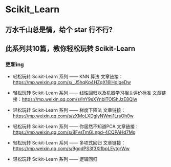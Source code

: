 # Scikit_Learn

## 万水千山总是情，给个 star 行不行?
## 此系列共10篇，教你轻松玩转 Scikit-Learn 

### 更新ing

- 轻松玩转 Scikit-Learn 系列 —— KNN 算法
  文章链接：https://mp.weixin.qq.com/s/_J5hqKp4HZqX16lHdIgeDw

- 轻松玩转 Scikit-Learn 系列 —— 线性回归以及机器学习相关评价标准
  文章链接：https://mp.weixin.qq.com/s/InY9sXYnbITOIShJzE8Qlw

- 轻松玩转 Scikit-Learn 系列 —— 梯度下降法
  文章链接：https://mp.weixin.qq.com/s/zXMoLXDglyNWmj1LrsOh0w

- 轻松玩转 Scikit-Learn 系列 —— 你居然不知道PCA
  文章链接：https://mp.weixin.qq.com/s/8FvsTmGLnpd-4CQPAHd7Mg

- 轻松玩转 Scikit-Learn 系列 —— 多项式回归
  文章链接：https://mp.weixin.qq.com/s/9gqdPS3f3Xi1bpLEytgrWw

- 轻松玩转 Scikit-Learn 系列 —— 逻辑回归
